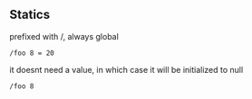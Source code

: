 ## Statics
prefixed with /, always global
```
/foo 8 = 20
```

it doesnt need a value, in which case it will be initialized to null  
```
/foo 8
```
